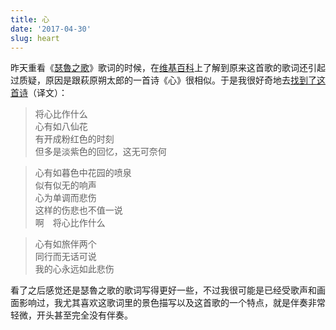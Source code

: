 ```yaml
---
title: 心
date: '2017-04-30'
slug: heart
---
```


昨天重看《[瑟魯之歌](http://music.163.com/#/song?id=22742166)》歌词的时候，在[维基百科](https://zh.wikipedia.org/wiki/%E7%91%9F%E9%AD%AF%E4%B9%8B%E6%AD%8C)上了解到原来这首歌的歌词还引起过质疑，原因是跟萩原朔太郎的一首诗《心》很相似。于是我很好奇地去[找到了这首诗](http://www.chinapoesy.com/Foreign201C7A81-51C1-4354-8F6D-381B9FA95774.html)（译文）：

> 将心比作什么  
心有如八仙花  
有开成粉红色的时刻  
但多是淡紫色的回忆，这无可奈何

> 心有如暮色中花园的喷泉  
似有似无的响声  
心为单调而悲伤  
这样的伤悲也不值一说  
啊　将心比作什么

> 心有如旅伴两个  
同行而无话可说  
我的心永远如此悲伤

看了之后感觉还是瑟魯之歌的歌词写得更好一些，不过我很可能是已经受歌声和画面影响过，我尤其喜欢这歌词里的景色描写以及这首歌的一个特点，就是伴奏非常轻微，开头甚至完全没有伴奏。
